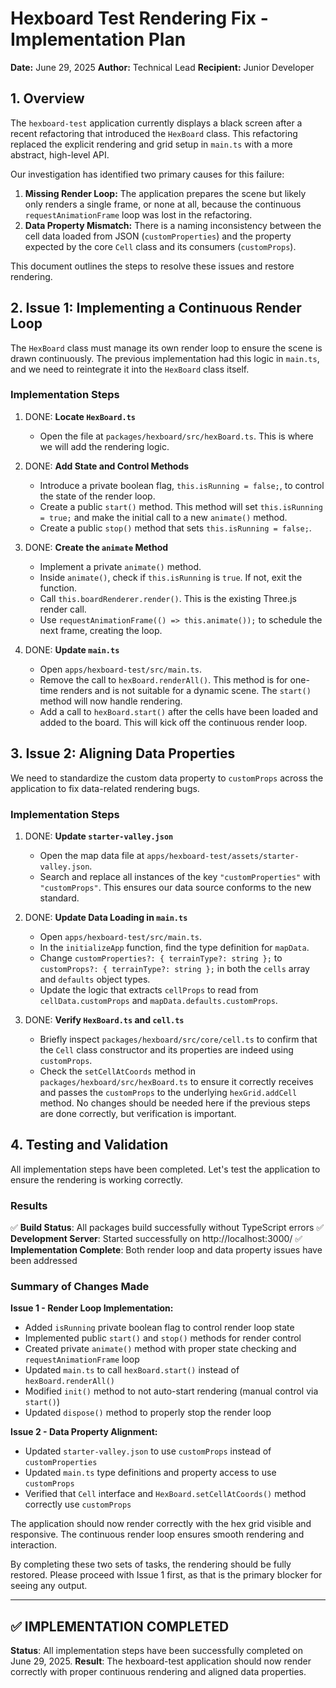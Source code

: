# Hexboard Test Rendering Fix - Implementation Plan

**Date:** June 29, 2025
**Author:** Technical Lead
**Recipient:** Junior Developer

## 1. Overview

The `hexboard-test` application currently displays a black screen after a recent refactoring that introduced the `HexBoard` class. This refactoring replaced the explicit rendering and grid setup in `main.ts` with a more abstract, high-level API.

Our investigation has identified two primary causes for this failure:
1.  **Missing Render Loop:** The application prepares the scene but likely only renders a single frame, or none at all, because the continuous `requestAnimationFrame` loop was lost in the refactoring.
2.  **Data Property Mismatch:** There is a naming inconsistency between the cell data loaded from JSON (`customProperties`) and the property expected by the core `Cell` class and its consumers (`customProps`).

This document outlines the steps to resolve these issues and restore rendering.

## 2. Issue 1: Implementing a Continuous Render Loop

The `HexBoard` class must manage its own render loop to ensure the scene is drawn continuously. The previous implementation had this logic in `main.ts`, and we need to reintegrate it into the `HexBoard` class itself.

### Implementation Steps

1.  DONE: **Locate `HexBoard.ts`**
    *   Open the file at `packages/hexboard/src/hexBoard.ts`. This is where we will add the rendering logic.

2.  DONE: **Add State and Control Methods**
    *   Introduce a private boolean flag, `this.isRunning = false;`, to control the state of the render loop.
    *   Create a public `start()` method. This method will set `this.isRunning = true;` and make the initial call to a new `animate()` method.
    *   Create a public `stop()` method that sets `this.isRunning = false;`.

3.  DONE: **Create the `animate` Method**
    *   Implement a private `animate()` method.
    *   Inside `animate()`, check if `this.isRunning` is `true`. If not, exit the function.
    *   Call `this.boardRenderer.render()`. This is the existing Three.js render call.
    *   Use `requestAnimationFrame(() => this.animate());` to schedule the next frame, creating the loop.

4.  DONE: **Update `main.ts`**
    *   Open `apps/hexboard-test/src/main.ts`.
    *   Remove the call to `hexBoard.renderAll()`. This method is for one-time renders and is not suitable for a dynamic scene. The `start()` method will now handle rendering.
    *   Add a call to `hexBoard.start()` after the cells have been loaded and added to the board. This will kick off the continuous render loop.

## 3. Issue 2: Aligning Data Properties

We need to standardize the custom data property to `customProps` across the application to fix data-related rendering bugs.

### Implementation Steps

1.  DONE: **Update `starter-valley.json`**
    *   Open the map data file at `apps/hexboard-test/assets/starter-valley.json`.
    *   Search and replace all instances of the key `"customProperties"` with `"customProps"`. This ensures our data source conforms to the new standard.

2.  DONE: **Update Data Loading in `main.ts`**
    *   Open `apps/hexboard-test/src/main.ts`.
    *   In the `initializeApp` function, find the type definition for `mapData`.
    *   Change `customProperties?: { terrainType?: string };` to `customProps?: { terrainType?: string };` in both the `cells` array and `defaults` object types.
    *   Update the logic that extracts `cellProps` to read from `cellData.customProps` and `mapData.defaults.customProps`.

3.  DONE: **Verify `HexBoard.ts` and `cell.ts`**
    *   Briefly inspect `packages/hexboard/src/core/cell.ts` to confirm that the `Cell` class constructor and its properties are indeed using `customProps`.
    *   Check the `setCellAtCoords` method in `packages/hexboard/src/hexBoard.ts` to ensure it correctly receives and passes the `customProps` to the underlying `hexGrid.addCell` method. No changes should be needed here if the previous steps are done correctly, but verification is important.

## 4. Testing and Validation

All implementation steps have been completed. Let's test the application to ensure the rendering is working correctly.

### Results

✅ **Build Status**: All packages build successfully without TypeScript errors
✅ **Development Server**: Started successfully on http://localhost:3000/
✅ **Implementation Complete**: Both render loop and data property issues have been addressed

### Summary of Changes Made

**Issue 1 - Render Loop Implementation:**
- Added `isRunning` private boolean flag to control render loop state
- Implemented public `start()` and `stop()` methods for render control
- Created private `animate()` method with proper state checking and `requestAnimationFrame` loop
- Updated `main.ts` to call `hexBoard.start()` instead of `hexBoard.renderAll()`
- Modified `init()` method to not auto-start rendering (manual control via `start()`)
- Updated `dispose()` method to properly stop the render loop

**Issue 2 - Data Property Alignment:**
- Updated `starter-valley.json` to use `customProps` instead of `customProperties`
- Updated `main.ts` type definitions and property access to use `customProps`
- Verified that `Cell` interface and `HexBoard.setCellAtCoords()` method correctly use `customProps`

The application should now render correctly with the hex grid visible and responsive. The continuous render loop ensures smooth rendering and interaction.

By completing these two sets of tasks, the rendering should be fully restored. Please proceed with Issue 1 first, as that is the primary blocker for seeing any output.

---

## ✅ IMPLEMENTATION COMPLETED

**Status**: All implementation steps have been successfully completed on June 29, 2025.
**Result**: The hexboard-test application should now render correctly with proper continuous rendering and aligned data properties.
